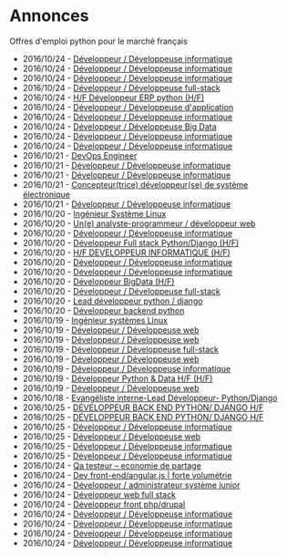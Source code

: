 # Annonces

Offres d'emploi python pour le marché français

* 2016/10/24 - [Développeur / Développeuse informatique](http://www.pyjobs.fr/jobs/details/3357/developpeur-developpeuse-informatique "Développeur / Développeuse informatique")
* 2016/10/24 - [Développeur / Développeuse informatique](http://www.pyjobs.fr/jobs/details/3343/developpeur-developpeuse-informatique "Développeur / Développeuse informatique")
* 2016/10/24 - [Développeur / Développeuse informatique](http://www.pyjobs.fr/jobs/details/3349/developpeur-developpeuse-informatique "Développeur / Développeuse informatique")
* 2016/10/24 - [Développeur / Développeuse full-stack](http://www.pyjobs.fr/jobs/details/3355/developpeur-developpeuse-full-stack "Développeur / Développeuse full-stack")
* 2016/10/24 - [H/F Développeur ERP python (H/F)](http://www.pyjobs.fr/jobs/details/3352/h-f-developpeur-erp-python-h-f "H/F Développeur ERP python (H/F)")
* 2016/10/24 - [Développeur / Développeuse d'application](http://www.pyjobs.fr/jobs/details/3350/developpeur-developpeuse-dapplication "Développeur / Développeuse d'application")
* 2016/10/24 - [Développeur / Développeuse informatique](http://www.pyjobs.fr/jobs/details/3354/developpeur-developpeuse-informatique "Développeur / Développeuse informatique")
* 2016/10/24 - [Développeur / Développeuse Big Data](http://www.pyjobs.fr/jobs/details/3351/developpeur-developpeuse-big-data "Développeur / Développeuse Big Data")
* 2016/10/24 - [Développeur / Développeuse informatique](http://www.pyjobs.fr/jobs/details/3358/developpeur-developpeuse-informatique "Développeur / Développeuse informatique")
* 2016/10/24 - [Développeur / Développeuse informatique](http://www.pyjobs.fr/jobs/details/3356/developpeur-developpeuse-informatique "Développeur / Développeuse informatique")
* 2016/10/21 - [DevOps Engineer](http://www.pyjobs.fr/jobs/details/3339/devops-engineer "DevOps Engineer")
* 2016/10/21 - [Développeur / Développeuse informatique](http://www.pyjobs.fr/jobs/details/3336/developpeur-developpeuse-informatique "Développeur / Développeuse informatique")
* 2016/10/21 - [Développeur / Développeuse informatique](http://www.pyjobs.fr/jobs/details/3337/developpeur-developpeuse-informatique "Développeur / Développeuse informatique")
* 2016/10/21 - [Concepteur(trice) développeur(se) de système électronique](http://www.pyjobs.fr/jobs/details/3340/concepteur-trice-developpeur-se-de-systeme-electronique "Concepteur(trice) développeur(se) de système électronique")
* 2016/10/21 - [Développeur / Développeuse informatique](http://www.pyjobs.fr/jobs/details/3338/developpeur-developpeuse-informatique "Développeur / Développeuse informatique")
* 2016/10/20 - [Ingénieur Système Linux](http://www.pyjobs.fr/jobs/details/3332/ingenieur-systeme-linux "Ingénieur Système Linux")
* 2016/10/20 - [Un(e) analyste-programmeur / développeur web](http://www.pyjobs.fr/jobs/details/3325/un-e-analyste-programmeur-developpeur-web "Un(e) analyste-programmeur / développeur web")
* 2016/10/20 - [Développeur / Développeuse informatique](http://www.pyjobs.fr/jobs/details/3329/developpeur-developpeuse-informatique "Développeur / Développeuse informatique")
* 2016/10/20 - [Développeur Full stack Python/Django (H/F)](http://www.pyjobs.fr/jobs/details/3328/developpeur-full-stack-python-django-h-f "Développeur Full stack Python/Django (H/F)")
* 2016/10/20 - [H/F DEVELOPPEUR INFORMATIQUE (H/F)](http://www.pyjobs.fr/jobs/details/3334/h-f-developpeur-informatique-h-f "H/F DEVELOPPEUR INFORMATIQUE (H/F)")
* 2016/10/20 - [Développeur / Développeuse informatique](http://www.pyjobs.fr/jobs/details/3335/developpeur-developpeuse-informatique "Développeur / Développeuse informatique")
* 2016/10/20 - [Développeur / Développeuse informatique](http://www.pyjobs.fr/jobs/details/3326/developpeur-developpeuse-informatique "Développeur / Développeuse informatique")
* 2016/10/20 - [Développeur BigData (H/F)](http://www.pyjobs.fr/jobs/details/3333/developpeur-bigdata-h-f "Développeur BigData (H/F)")
* 2016/10/20 - [Développeur / Développeuse full-stack](http://www.pyjobs.fr/jobs/details/3324/developpeur-developpeuse-full-stack "Développeur / Développeuse full-stack")
* 2016/10/20 - [Lead développeur python / django](http://www.pyjobs.fr/jobs/details/3331/lead-developpeur-python-django "Lead développeur python / django")
* 2016/10/20 - [Développeur backend python](http://www.pyjobs.fr/jobs/details/3330/developpeur-backend-python "Développeur backend python")
* 2016/10/19 - [Ingénieur systèmes Linux](http://www.pyjobs.fr/jobs/details/3318/ingenieur-systemes-linux "Ingénieur systèmes Linux")
* 2016/10/19 - [Développeur / Développeuse web](http://www.pyjobs.fr/jobs/details/3319/developpeur-developpeuse-web "Développeur / Développeuse web")
* 2016/10/19 - [Développeur / Développeuse web](http://www.pyjobs.fr/jobs/details/3320/developpeur-developpeuse-web "Développeur / Développeuse web")
* 2016/10/19 - [Développeur / Développeuse full-stack](http://www.pyjobs.fr/jobs/details/3315/developpeur-developpeuse-full-stack "Développeur / Développeuse full-stack")
* 2016/10/19 - [Développeur / Développeuse web](http://www.pyjobs.fr/jobs/details/3316/developpeur-developpeuse-web "Développeur / Développeuse web")
* 2016/10/19 - [Développeur / Développeuse informatique](http://www.pyjobs.fr/jobs/details/3322/developpeur-developpeuse-informatique "Développeur / Développeuse informatique")
* 2016/10/19 - [Développeur Python & Data H/F (H/F)](http://www.pyjobs.fr/jobs/details/3323/developpeur-python-data-h-f-h-f "Développeur Python & Data H/F (H/F)")
* 2016/10/19 - [Développeur / Développeuse web](http://www.pyjobs.fr/jobs/details/3321/developpeur-developpeuse-web "Développeur / Développeuse web")
* 2016/10/18 - [Evangéliste interne-Lead Développeur- Python/Django](http://www.pyjobs.fr/jobs/details/3317/evangeliste-interne-lead-developpeur-python-django "Evangéliste interne-Lead Développeur- Python/Django")
* 2016/10/25 - [DÉVELOPPEUR BACK END PYTHON/ DJANGO H/F](http://www.pyjobs.fr/jobs/details/3862/developpeur-back-end-python-django-h-f "DÉVELOPPEUR BACK END PYTHON/ DJANGO H/F")
* 2016/10/25 - [DÉVELOPPEUR BACK END PYTHON/ DJANGO H/F](http://www.pyjobs.fr/jobs/details/3863/developpeur-back-end-python-django-h-f "DÉVELOPPEUR BACK END PYTHON/ DJANGO H/F")
* 2016/10/25 - [Développeur / Développeuse informatique](http://www.pyjobs.fr/jobs/details/3866/developpeur-developpeuse-informatique "Développeur / Développeuse informatique")
* 2016/10/25 - [Développeur / Développeuse web](http://www.pyjobs.fr/jobs/details/3864/developpeur-developpeuse-web "Développeur / Développeuse web")
* 2016/10/25 - [Développeur / Développeuse informatique](http://www.pyjobs.fr/jobs/details/3861/developpeur-developpeuse-informatique "Développeur / Développeuse informatique")
* 2016/10/25 - [Développeur / Développeuse informatique](http://www.pyjobs.fr/jobs/details/3865/developpeur-developpeuse-informatique "Développeur / Développeuse informatique")
* 2016/10/24 - [Qa testeur – economie de partage](http://www.pyjobs.fr/jobs/details/3849/qa-testeur-economie-de-partage "Qa testeur – economie de partage")
* 2016/10/24 - [Dev front-end/angular.js | forte volumétrie](http://www.pyjobs.fr/jobs/details/3846/dev-front-end-angular-js-forte-volumetrie "Dev front-end/angular.js | forte volumétrie")
* 2016/10/24 - [Développeur / administrateur système junior](http://www.pyjobs.fr/jobs/details/3847/developpeur-administrateur-systeme-junior "Développeur / administrateur système junior")
* 2016/10/24 - [Développeur web full stack](http://www.pyjobs.fr/jobs/details/3848/developpeur-web-full-stack "Développeur web full stack")
* 2016/10/24 - [Développeur front php/drupal](http://www.pyjobs.fr/jobs/details/3845/developpeur-front-php-drupal "Développeur front php/drupal")
* 2016/10/24 - [Développeur / Développeuse informatique](http://www.pyjobs.fr/jobs/details/3856/developpeur-developpeuse-informatique "Développeur / Développeuse informatique")
* 2016/10/24 - [Développeur / Développeuse informatique](http://www.pyjobs.fr/jobs/details/3844/developpeur-developpeuse-informatique "Développeur / Développeuse informatique")
* 2016/10/24 - [Développeur / Développeuse informatique](http://www.pyjobs.fr/jobs/details/3843/developpeur-developpeuse-informatique "Développeur / Développeuse informatique")
* 2016/10/24 - [Développeur / Développeuse informatique](http://www.pyjobs.fr/jobs/details/3860/developpeur-developpeuse-informatique "Développeur / Développeuse informatique")

